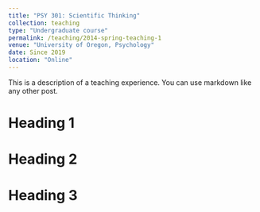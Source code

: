 ```yaml
---
title: "PSY 301: Scientific Thinking"
collection: teaching
type: "Undergraduate course"
permalink: /teaching/2014-spring-teaching-1
venue: "University of Oregon, Psychology"
date: Since 2019
location: "Online"
---
```


This is a description of a teaching experience. You can use markdown like any other post.

Heading 1
======

Heading 2
======

Heading 3
======
